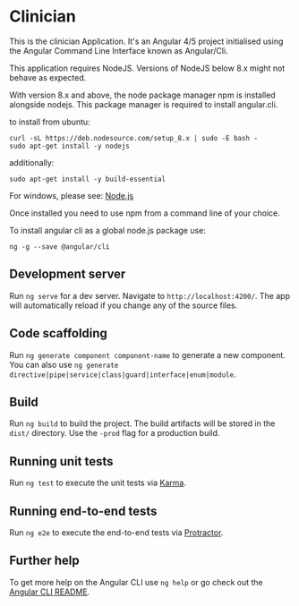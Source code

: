 # Clinician

This is the clinician Application. It's an Angular 4/5 project initialised using the Angular Command Line Interface known as Angular/Cli.

This application requires NodeJS. Versions of NodeJS below 8.x might not behave as expected.

With version 8.x and above, the node package manager npm is installed alongside nodejs. This package manager is required to install angular.cli.

to install from ubuntu:
```
curl -sL https://deb.nodesource.com/setup_8.x | sudo -E bash -
sudo apt-get install -y nodejs
```

additionally:
```
sudo apt-get install -y build-essential
```

For windows, please see: [Node.js](https://nodejs.org/en/download/)

Once installed you need to use npm from a command line of your choice.

To install angular cli as a global node.js package use:
```
ng -g --save @angular/cli
```

## Development server

Run `ng serve` for a dev server. Navigate to `http://localhost:4200/`. The app will automatically reload if you change any of the source files.

## Code scaffolding

Run `ng generate component component-name` to generate a new component. You can also use `ng generate directive|pipe|service|class|guard|interface|enum|module`.

## Build

Run `ng build` to build the project. The build artifacts will be stored in the `dist/` directory. Use the `-prod` flag for a production build.

## Running unit tests

Run `ng test` to execute the unit tests via [Karma](https://karma-runner.github.io).

## Running end-to-end tests

Run `ng e2e` to execute the end-to-end tests via [Protractor](http://www.protractortest.org/).

## Further help

To get more help on the Angular CLI use `ng help` or go check out the [Angular CLI README](https://github.com/angular/angular-cli/blob/master/README.md).
